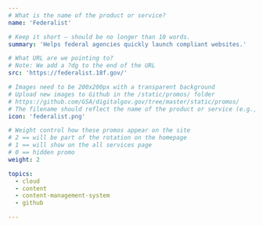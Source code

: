 ```yaml
---
# What is the name of the product or service?
name: 'Federalist'

# Keep it short — should be no longer than 10 words.
summary: 'Helps federal agencies quickly launch compliant websites.'

# What URL are we pointing to?
# Note: We add a ?dg to the end of the URL
src: 'https://federalist.18f.gov/'

# Images need to be 200x200px with a transparent background
# Upload new images to Github in the /static/promos/ folder
# https://github.com/GSA/digitalgov.gov/tree/master/static/promos/
# The filename should reflect the name of the product or service (e.g., challenge-gov.png)
icon: 'federalist.png'

# Weight control how these promos appear on the site
# 2 == will be part of the rotation on the homepage
# 1 == will show on the all services page
# 0 == hidden promo
weight: 2

topics:
  - cloud
  - content
  - content-management-system
  - github

---
```

